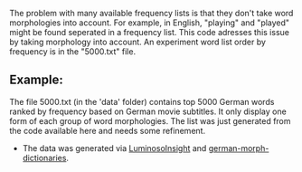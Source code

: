 The problem with many available frequency lists is that they don't take word morphologies into account. For example, in English, "playing" and "played" might be found seperated in a frequency list. This code adresses this issue by taking morphology into account. An experiment word list order by frequency is in the "5000.txt" file.

## Example:
The file 5000.txt (in the 'data' folder) contains top 5000 German words ranked by frequency based on German movie subtitles. It only display one form of each group of word morphologies. The list was just generated from the code available here and needs some refinement.

- The data was generated via [LuminosoInsight](https://github.com/LuminosoInsight/wordfreq) and [german-morph-dictionaries](https://github.com/DuyguA/german-morph-dictionaries).
